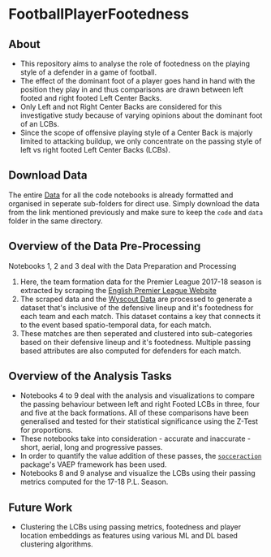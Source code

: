 # FootballPlayerFootedness
## About
- This repository aims to analyse the role of footedness on the playing style of a defender in a game of football.<br>
- The effect of the dominant foot of a player goes hand in hand with the position they play in and thus comparisons are drawn between left footed and right footed Left Center Backs. <br>
- Only Left and not Right Center Backs are considered for this investigative study because of varying opinions about the dominant foot of an LCBs.<br> 
- Since the scope of offensive playing style of a Center Back is majorly limited to attacking buildup, we only concentrate on the passing style of left vs right footed Left Center Backs (LCBs). <br>

## Download Data
The entire [Data](https://drive.google.com/drive/folders/1cp88C71CKapTq6quW3iEsBpck32SrGq6?usp=sharing) for all the code notebooks is already formatted and organised in seperate sub-folders for direct use. Simply download the data from the link mentioned previously and make sure to keep the `code` and `data` folder in the same directory. 

## Overview of the Data Pre-Processing
Notebooks 1, 2 and 3 deal with the Data Preparation and Processing <br>
1. Here, the team formation data for the Premier League 2017-18 season is extracted by scraping the [English Premier League Website](https://www.premierleague.com/match/22342) 
2. The scraped data and the [Wyscout Data](https://figshare.com/collections/Soccer_match_event_dataset/4415000/5) are processed to generate a dataset that's inclusive of the defensive lineup and it's footedness for each team and each match. This dataset contains a key that connects it to the event based spatio-temporal data, for each match.
3. These matches are then seperated and clustered into sub-categories based on their defensive lineup and it's footedness. Multiple passing based attributes are also computed for defenders for each match.

## Overview of the Analysis Tasks
- Notebooks 4 to 9 deal with the analysis and visualizations to compare the passing behaviour between left and right Footed LCBs in three, four and five at the back formations. All of these comparisons have been generalised and tested for their statistical significance using the Z-Test for proportions. <br>
- These notebooks take into consideration - accurate and inaccurate - short, aerial, long and progressive passes. <br> 
- In order to quantify the value addition of these passes, the [`socceraction`](https://github.com/ML-KULeuven/socceraction) package's VAEP framework has been used. <br>
- Notebooks 8 and 9 analyse and visualize the LCBs using their passing metrics computed for the 17-18 P.L. Season.

## Future Work
- Clustering the LCBs using passing metrics, footedness and player location embeddings as features using various ML and DL based clustering algorithms.

